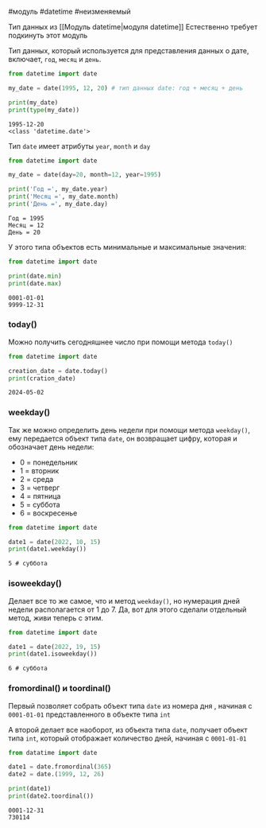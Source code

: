 #модуль #datetime #неизменяемый


Тип данных из [[Модуль datetime|модуля datetime]]
Естественно требует подкинуть этот модуль

Тип данных, который используется для представления данных о дате, включает, `год`, `месяц` и `день`.
```python
from datetime import date

my_date = date(1995, 12, 20) # тип данных date: год + месяц + день

print(my_date)
print(type(my_date))
```
```
1995-12-20
<class 'datetime.date'>
```
Тип `date` имеет атрибуты `year`, `month` и `day`
```python
from datetime import date

my_date = date(day=20, month=12, year=1995)

print('Год =', my_date.year)
print('Месяц =', my_date.month)
print('День =', my_date.day)
```
```
Год = 1995
Месяц = 12
День = 20
```
У этого типа объектов есть минимальные и максимальные значения:
```python
from datetime import date

print(date.min)
print(date.max)
```
```
0001-01-01
9999-12-31
```

### today()
Можно получить сегодняшнее число при помощи метода `today()`
```python
from datetime import date

creation_date = date.today()
print(cration_date)
```
```
2024-05-02
```

### weekday()
Так же можно определить день недели при помощи метода `weekday()`, ему передается объект типа `date`, он возвращает цифру, которая и обозначает день недели:
- 0 = понедельник
- 1 = вторник
- 2 = среда
- 3 = четверг
- 4 = пятница
- 5 = суббота
- 6 = воскресенье
```python
from datetime import date

date1 = date(2022, 10, 15)
print(date1.weekday())
```
```
5 # суббота
```

### isoweekday()
Делает все то же самое, что и метод `weekday()`, но нумерация дней недели располагается от 1 до 7. Да, вот для этого сделали отдельный метод, живи теперь с этим.
```python
from datetime import date

date1 = date(2022, 19, 15)
print(date1.isoweekday())
```
```
6 # суббота
```

### fromordinal() и toordinal()
Первый позволяет собрать объект типа `date` из номера дня , начиная с `0001-01-01` представленного в объекте типа `int`

А второй делает все наоборот, из объекта типа `date`, получает объект типа `int`, который отображает количество дней, начиная с `0001-01-01`
```python
from datatime import date

date1 = date.fromordinal(365)
date2 = date.(1999, 12, 26)

print(date1)
print(date2.toordinal())
```
```
0001-12-31
730114
```